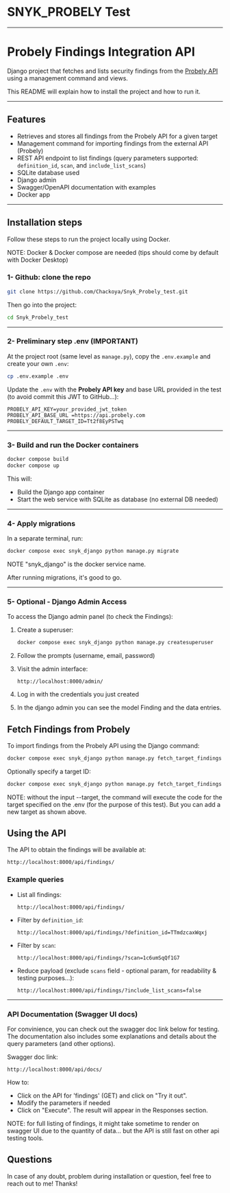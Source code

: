 # SNYK_PROBELY Test

---

# Probely Findings Integration API

Django project that fetches and lists security findings from the [Probely API](https://developers.probely.com/) using a management command and views.

This README will explain how to install the project and how to run it.

---

## Features

- Retrieves and stores all findings from the Probely API for a given target
- Management command for importing findings from the external API (Probely)
- REST API endpoint to list findings (query parameters supported: `definition_id`, `scan`, and `include_list_scans`)
- SQLite database used
- Django admin
- Swagger/OpenAPI documentation with examples
- Docker app

---

## Installation steps

Follow these steps to run the project locally using Docker.

NOTE: Docker & Docker compose are needed (tips should come by default with Docker Desktop)

### 1- Github: clone the repo

```bash
git clone https://github.com/Chackoya/Snyk_Probely_test.git
```

Then go into the project:

```bash
cd Snyk_Probely_test
```

---

### 2- Preliminary step .env (IMPORTANT)

At the project root (same level as `manage.py`), copy the `.env.example` and create your own `.env`:

```bash
cp .env.example .env
```

Update the `.env` with the **Probely API key** and base URL provided in the test (to avoid commit this JWT to GitHub...):

```env
PROBELY_API_KEY=your_provided_jwt_token
PROBELY_API_BASE_URL =https://api.probely.com
PROBELY_DEFAULT_TARGET_ID=Tt2f8EyPSTwq
```

---

### 3- Build and run the Docker containers

```bash
docker compose build
docker compose up
```

This will:

- Build the Django app container
- Start the web service with SQLite as database (no external DB needed)

---

### 4- Apply migrations

In a separate terminal, run:

```bash
docker compose exec snyk_django python manage.py migrate
```

NOTE "snyk_django" is the docker service name.

After running migrations, it's good to go.

---

### 5- Optional - Django Admin Access

To access the Django admin panel (to check the Findings):

1. Create a superuser:

   ```bash
   docker compose exec snyk_django python manage.py createsuperuser
   ```

2. Follow the prompts (username, email, password)

3. Visit the admin interface:

   ```
   http://localhost:8000/admin/
   ```

4. Log in with the credentials you just created

5. In the django admin you can see the model Finding and the data entries.

## Fetch Findings from Probely

To import findings from the Probely API using the Django command:

```bash
docker compose exec snyk_django python manage.py fetch_target_findings
```

Optionally specify a target ID:

```bash
docker compose exec snyk_django python manage.py fetch_target_findings --target=Tt2f8EyPSTwq
```

NOTE: without the input --target, the command will execute the code for the target specified on the .env (for the purpose of this test). But you can add a new target as shown above.

## Using the API

The API to obtain the findings will be available at:

```
http://localhost:8000/api/findings/
```

### Example queries

- List all findings:

  ```
  http://localhost:8000/api/findings/
  ```

- Filter by `definition_id`:

  ```
  http://localhost:8000/api/findings/?definition_id=TTmdzcaxWqxj
  ```

- Filter by `scan`:

  ```
  http://localhost:8000/api/findings/?scan=1c6umSqQf1G7
  ```

- Reduce payload (exclude `scans` field - optional param, for readability & testing purposes...):

  ```
  http://localhost:8000/api/findings/?include_list_scans=false
  ```

---

### API Documentation (Swagger UI docs)

For convinience, you can check out the swagger doc link below for testing.
The documentation also includes some explanations and details about the query parameters (and other options).

Swagger doc link:

```
http://localhost:8000/api/docs/
```

How to:

- Click on the API for 'findings' (GET) and click on "Try it out".
- Modify the parameters if needed
- Click on "Execute". The result will appear in the Responses section.

NOTE: for full listing of findings, it might take sometime to render on swagger UI due to the quantity of data... but the API is still fast on other api testing tools.

## Questions

In case of any doubt, problem during installation or question, feel free to reach out to me!
Thanks!

